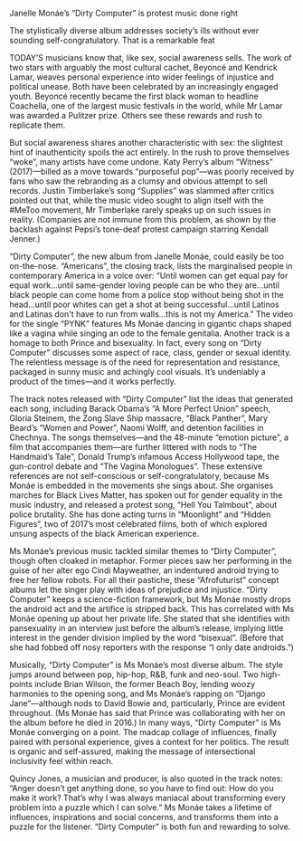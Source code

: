 Janelle Monáe’s “Dirty Computer” is protest music done right

The stylistically diverse album addresses society’s ills without ever sounding self-congratulatory. That is a remarkable feat

TODAY’S musicians know that, like sex, social awareness sells. The work of two stars with arguably the most cultural cachet, Beyoncé and Kendrick Lamar, weaves personal experience into wider feelings of injustice and political unease. Both have been celebrated by an increasingly engaged youth. Beyoncé recently became the first black woman to headline Coachella, one of the largest music festivals in the world, while Mr Lamar was awarded a Pulitzer prize. Others see these rewards and rush to replicate them. 

But social awareness shares another characteristic with sex: the slightest hint of inauthenticity spoils the act entirely. In the rush to prove themselves “woke”, many artists have come undone. Katy Perry’s album “Witness” (2017)—billed as a move towards “purposeful pop”—was poorly received by fans who saw the rebranding as a clumsy and obvious attempt to sell records. Justin Timberlake’s song “Supplies” was slammed after critics pointed out that, while the music video sought to align itself with the #MeToo movement, Mr Timberlake rarely speaks up on such issues in reality. (Companies are not immune from this problem, as shown by the backlash against Pepsi’s tone-deaf protest campaign starring Kendall Jenner.)

“Dirty Computer”, the new album from Janelle Monáe, could easily be too on-the-nose. “Americans”, the closing track, lists the marginalised people in contemporary America in a voice over: “Until women can get equal pay for equal work...until same-gender loving people can be who they are...until black people can come home from a police stop without being shot in the head...until poor whites can get a shot at being successful...until Latinos and Latinas don't have to run from walls...this is not my America.” The video for the single “PYNK” features Ms Monáe dancing in gigantic chaps shaped like a vagina while singing an ode to the female genitalia. Another track is a homage to both Prince and bisexuality. In fact, every song on “Dirty Computer” discusses some aspect of race, class, gender or sexual identity. The relentless message is of the need for representation and resistance, packaged in sunny music and achingly cool visuals. It’s undeniably a product of the times—and it works perfectly. 

The track notes released with “Dirty Computer” list the ideas that generated each song, including Barack Obama’s “A More Perfect Union” speech, Gloria Steinem, the Zong Slave Ship massacre, “Black Panther”, Mary Beard’s “Women and Power”, Naomi Wolff, and detention facilities in Chechnya. The songs themselves—and the 48-minute “emotion picture”, a film that accompanies them—are further littered with nods to “The Handmaid’s Tale”, Donald Trump’s infamous Access Hollywood tape, the gun-control debate and “The Vagina Monologues”. These extensive references are not self-conscious or self-congratulatory, because Ms Monáe is embedded in the movements she sings about. She organises marches for Black Lives Matter, has spoken out for gender equality in the music industry, and released a protest song, “Hell You Talmbout”, about police brutality. She has done acting turns in “Moonlight” and “Hidden Figures”, two of 2017’s most celebrated films, both of which explored unsung aspects of the black American experience.

Ms Monáe’s previous music tackled similar themes to “Dirty Computer”, though often cloaked in metaphor. Former pieces saw her performing in the guise of her alter ego Cindi Mayweather, an indentured android trying to free her fellow robots. For all their pastiche, these “Afrofuturist” concept albums let the singer play with ideas of prejudice and injustice. “Dirty Computer” keeps a science-fiction framework, but Ms Monáe mostly drops the android act and the artifice is stripped back. This has correlated with Ms Monáe opening up about her private life. She stated that she identifies with pansexuality in an interview just before the album’s release, implying little interest in the gender division implied by the word “bisexual”. (Before that she had fobbed off nosy reporters with the response “I only date androids.”) 

Musically, “Dirty Computer” is Ms Monáe’s most diverse album. The style jumps around between pop, hip-hop, R&B, funk and neo-soul. Two high-points include Brian Wilson, the former Beach Boy, lending woozy harmonies to the opening song, and Ms Monáe’s rapping on “Django Jane”—although nods to David Bowie and, particularly, Prince are evident throughout. (Ms Monáe has said that Prince was collaborating with her on the album before he died in 2016.) In many ways, “Dirty Computer” is Ms Monáe converging on a point. The madcap collage of influences, finally paired with personal experience, gives a context for her politics. The result is organic and self-assured, making the message of intersectional inclusivity feel within reach. 

Quincy Jones, a musician and producer, is also quoted in the track notes: “Anger doesn’t get anything done, so you have to find out: How do you make it work? That’s why I was always maniacal about transforming every problem into a puzzle which I can solve.” Ms Monáe takes a lifetime of influences, inspirations and social concerns, and transforms them into a puzzle for the listener. “Dirty Computer” is both fun and rewarding to solve.
